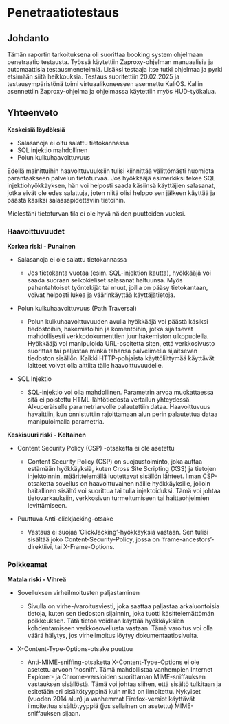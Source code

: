 # Penetraatiotestaus

## Johdanto

Tämän raportin tarkoituksena oli suorittaa booking system ohjelmaan penetraatio testausta. Työssä käytettiin Zaproxy-ohjelman manuaalisia
ja automaattisia testausmenetelmiä. Lisäksi testaaja itse tutki ohjelmaa ja pyrki etsimään siitä heikkouksia.
Testaus suoritettiin 20.02.2025 ja testausympäristönä toimi virtuaalikoneeseen asennettu KaliOS. Kaliin asennettiin Zaproxy-ohjelma ja
ohjelmassa käytettiin myös HUD-työkalua.

## Yhteenveto

**Keskeisiä löydöksiä**

- Salasanoja ei oltu salattu tietokannassa
- SQL injektio mahdollinen
- Polun kulkuhaavoittuvuus

Edellä mainittuihin haavoittuvuuksiin tulisi kiinnittää välittömästi huomiota parantaakseen palvelun tietoturvaa. Jos hyökkääjä
esimerkiksi tekee SQL injektiohyökkäyksen, hän voi helposti saada käsiinsä käyttäjien salasanat, jotka eivät ole edes salattuja,
joten niitä olisi helppo sen jälkeen käyttää ja päästä käsiksi salassapidettäviin tietoihin.

Mielestäni tietoturvan tila ei ole hyvä näiden puutteiden vuoksi.




### Haavoittuvuudet

**Korkea riski - Punainen**

- Salasanoja ei ole salattu tietokannassa
    * Jos tietokanta vuotaa (esim. SQL-injektion kautta), hyökkääjä voi saada suoraan selkokieliset salasanat haltuunsa. Myös pahantahtoiset työntekijät tai muut, joilla on pääsy tietokantaan, voivat helposti lukea ja väärinkäyttää käyttäjätietoja.

- Polun kulkuhaavoittuvuus (Path Traversal)
    * Polun kulkuhaavoittuvuuden avulla hyökkääjä voi päästä käsiksi tiedostoihin, hakemistoihin ja komentoihin, jotka sijaitsevat mahdollisesti verkkodokumenttien juurihakemiston ulkopuolella. Hyökkääjä voi manipuloida URL-osoitetta siten, että verkkosivusto suorittaa tai paljastaa minkä tahansa palvelimella sijaitsevan tiedoston sisällön. Kaikki HTTP-pohjaista käyttöliittymää käyttävät laitteet voivat olla alttiita tälle haavoittuvuudelle.


- SQL Injektio
    * SQL-injektio voi olla mahdollinen. Parametrin arvoa muokattaessa sitä ei poistettu HTML-lähtötiedosta vertailun yhteydessä. Alkuperäiselle parametriarvolle palautettiin dataa. Haavoittuvuus havaittiin, kun onnistuttiin rajoittamaan alun perin palautettua dataa manipuloimalla parametria.

   

**Keskisuuri riski - Keltainen**

- Content Security Policy (CSP) -otsaketta ei ole asetettu
    * Content Security Policy (CSP) on suojaustoiminto, joka auttaa estämään hyökkäyksiä, kuten Cross Site Scripting (XSS) ja tietojen injektoinnin, määrittelemällä luotettavat sisällön lähteet. Ilman CSP-otsaketta sovellus on haavoittuvainen näille hyökkäyksille, jolloin haitallinen sisältö voi suorittua tai tulla injektoiduksi. Tämä voi johtaa tietovarkauksiin, verkkosivun turmeltumiseen tai haittaohjelmien levittämiseen.

- Puuttuva Anti-clickjacking-otsake
    * Vastaus ei suojaa ’ClickJacking’-hyökkäyksiä vastaan. Sen tulisi sisältää joko Content-Security-Policy, jossa on ’frame-ancestors’-direktiivi, tai X-Frame-Options.


### Poikkeamat

**Matala riski - Vihreä**

- Sovelluksen virheilmoitusten paljastaminen
    * Sivulla on virhe-/varoitusviesti, joka saattaa paljastaa arkaluontoisia tietoja, kuten sen tiedoston sijainnin, joka tuotti käsittelemättömän poikkeuksen. Tätä tietoa voidaan käyttää hyökkäyksien kohdentamiseen verkkosovellusta vastaan. Tämä varoitus voi olla väärä hälytys, jos virheilmoitus löytyy dokumentaatiosivulta.
    
- X-Content-Type-Options-otsake puuttuu
    * Anti-MIME-sniffing-otsaketta X-Content-Type-Options ei ole asetettu arvoon ’nosniff’. Tämä mahdollistaa vanhempien Internet Explorer- ja Chrome-versioiden suorittaman MIME-sniffauksen vastauksen sisällöstä. Tämä voi johtaa siihen, että sisältö tulkitaan ja esitetään eri sisältötyyppinä kuin mikä on ilmoitettu. Nykyiset (vuoden 2014 alun) ja vanhemmat Firefox-versiot käyttävät ilmoitettua sisältötyyppiä (jos sellainen on asetettu) MIME-sniffauksen sijaan.












